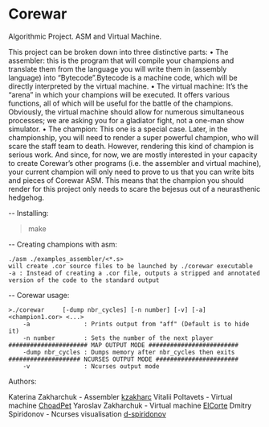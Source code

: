 # Corewar
Algorithmic Project. ASM and Virtual Machine.

This project can be broken down into three distinctive parts:
• The assembler: this is the program that will compile your champions and translate
them from the language you will write them in (assembly language) into “Bytecode”.Bytecode
is a machine code, which will be directly interpreted by the virtual
machine.
• The virtual machine: It’s the “arena” in which your champions will be executed.
It offers various functions, all of which will be useful for the battle of the champions.
Obviously, the virtual machine should allow for numerous simultaneous processes;
we are asking you for a gladiator fight, not a one-man show simulator.
• The champion: This one is a special case. Later, in the championship, you will
need to render a super powerful champion, who will scare the staff team to death.
However, rendering this kind of champion is serious work. And since, for now, we
are mostly interested in your capacity to create Corewar’s other programs (i.e. the
assembler and virtual machine), your current champion will only need to prove to
us that you can write bits and pieces of Corewar ASM. This means that the champion
you should render for this project only needs to scare the bejesus out of a
neurasthenic hedgehog.

-- Installing:
>make

-- Creating champions with asm:
```
./asm ./examples_assembler/<*.s>
will create .cor source files to be launched by ./corewar executable
-a : Instead of creating a .cor file, outputs a stripped and annotated version of the code to the standard output
```

-- Corewar usage:
```
>./corewar     [-dump nbr_cycles] [-n number] [-v] [-a] <champion1.cor> <...>
    -a               : Prints output from "aff" (Default is to hide it)
    -n number        : Sets the number of the next player
###################### MAP OUTPUT MODE #########################
    -dump nbr_cycles : Dumps memory after nbr_cycles then exits
#################### NCURSES OUTPUT MODE #######################
    -v               : Ncurses output mode
```

Authors:

Katerina Zakharchuk - Assembler [kzakharc](https://github.com/kzakharc)
Vitalii Poltavets - Virtual machine [ChoadPet](https://github.com/ChoadPet)
Yaroslav Zakharchuk - Virtual machine [ElCorte](https://github.com/yaro-zakh)
Dmitry Spiridonov - Ncurses visualisation [d-spiridonov](https://github.com/d-spiridonov)
